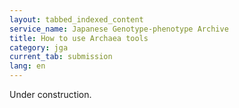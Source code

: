 ```yaml
---
layout: tabbed_indexed_content
service_name: Japanese Genotype-phenotype Archive
title: How to use Archaea tools
category: jga
current_tab: submission
lang: en
---
```


Under construction.